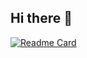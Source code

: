 ## Hi there 👋

[![Readme Card](https://github-readme-stats.vercel.app/api/pin/?username=chipchop7&show_icons=true)](https://github.com/chipchop7)
